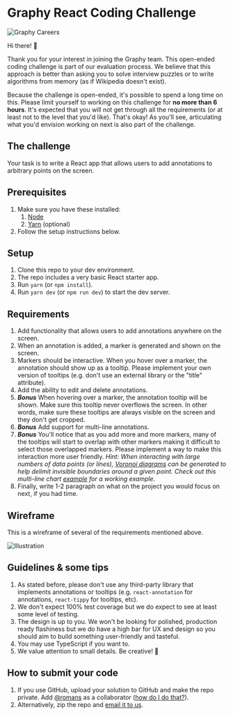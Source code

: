 # Graphy React Coding Challenge

![Graphy Careers](https://graphy-static.ams3.cdn.digitaloceanspaces.com/careers-alt.png)

Hi there! 👋

Thank you for your interest in joining the Graphy team. This open-ended coding challenge is part of our evaluation process. We believe that this approach is better than asking you to solve interview puzzles or to write algorithms from memory (as if Wikipedia doesn't exist).

Because the challenge is open-ended, it's possible to spend a long time on this. Please limit yourself to working on this challenge for **no more than 6 hours**. It's expected that you will not get through all the requirements (or at least not to the level that you'd like). That's okay! As you'll see, articulating what you'd envision working on next is also part of the challenge.

## The challenge

Your task is to write a React app that allows users to add annotations to arbitrary points on the screen.

## Prerequisites

1. Make sure you have these installed:
    1. [Node](https://nodejs.org/en/)
    2. [Yarn](https://yarnpkg.com/en/docs/install) (optional)
2. Follow the setup instructions below.

## Setup

1. Clone this repo to your dev environment.
2. The repo includes a very basic React starter app.
3. Run `yarn` (or `npm install`).
4. Run `yarn dev` (or `npm run dev`) to start the dev server.

## Requirements

1. Add functionality that allows users to add annotations anywhere on the screen.
2. When an annotation is added, a marker is generated and shown on the screen.
3. Markers should be interactive. When you hover over a marker, the annotation should show up as a tooltip. Please implement your own version of tooltips (e.g. don't use an external library or the "title" attribute).
4. Add the ability to edit and delete annotations.
5. ***Bonus*** When hovering over a marker, the annotation tooltip will be shown. Make sure this tooltip never overflows the screen. In other words, make sure these tooltips are always visible on the screen and they don't get cropped.
6. ***Bonus*** Add support for multi-line annotations.
7. ***Bonus*** You'll notice that as you add more and more markers, many of the tooltips will start to overlap with other markers making it difficult to select those overlapped markers. Please implement a way to make this interaction more user friendly. *Hint: When interacting with large numbers of data points (or lines), [Voronoi diagrams](https://en.wikipedia.org/wiki/Voronoi_diagram) can be generated to help delimit invisible boundaries around a given point. Check out this multi-line chart [example](https://bl.ocks.org/mbostock/8033015) for a working example.*
8. Finally, write 1-2 paragraph on what on the project you would focus on next, if you had time.

## Wireframe

This is a wireframe of several of the requirements mentioned above.

![Illustration](https://i.imgur.com/1k84vVF.png)

## Guidelines & some tips

1. As stated before, please don't use any third-party library that implements annotations or tooltips (e.g. `react-annotation` for annotations, `react-tippy` for tooltips, etc).
2. We don't expect 100% test coverage but we do expect to see at least some level of testing.
3. The design is up to you. We won't be looking for polished, production ready flashiness but we do have a high bar for UX and design so you should aim to build something user-friendly and tasteful. 
4. You may use TypeScript if you want to.
5. We value attention to small details. Be creative! 🎨

## How to submit your code

1. If you use GitHub, upload your solution to GitHub and make the repo private. Add [@romans](https://github.com/romans) as a collaborator ([how do I do that?](https://help.github.com/en/articles/inviting-collaborators-to-a-personal-repository)).
2. Alternatively, zip the repo and [email it to us](mailto:roman@graphyapp.com).
